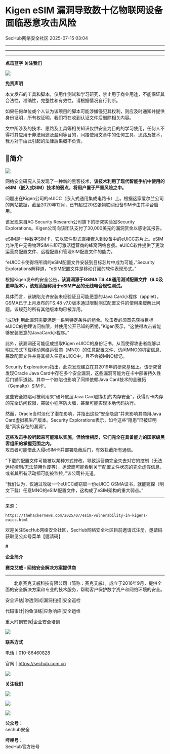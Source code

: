 #  Kigen eSIM 漏洞导致数十亿物联网设备面临恶意攻击​风险  
 SecHub网络安全社区   2025-07-15 03:04  
  
****  
****  
****  
**点击蓝字 关注我们**  
  
![](https://mmbiz.qpic.cn/mmbiz_png/8icWLyUKibZZrPdaxnm18Zscp6Xcu0OiaMwuh8LP87lPQLxMwiceAsv3TurmE7zZOulOhMELnQ2OulwFIJkbmB3bRg/640?wx_fmt=png "")  
  
  
**免责声明**  
  
本文发布的工具和脚本，仅用作测试和学习研究，禁止用于商业用途，不能保证其合法性，准确性，完整性和有效性，请根据情况自行判断。  
  
如果任何单位或个人认为该项目的脚本可能涉嫌侵犯其权利，则应及时通知并提供身份证明，所有权证明，我们将在收到认证文件后删除相关内容。  
  
文中所涉及的技术、思路及工具等相关知识仅供安全为目的的学习使用，任何人不得将其应用于非法用途及盈利等目的，间接使用文章中的任何工具、思路及技术，我方对于由此引起的法律后果概不负责。  
## 🌟简介  
  
![](https://mmbiz.qpic.cn/mmbiz_png/8icWLyUKibZZojCB4gjbFhVibLc60fIL38qR3kTBnnriaQQVUG8qV3vGWAnicE6SQUJ8WNiaq9OZp5u3tiag75C9sarHQ/640?wx_fmt=png&from=appmsg "")  
  
  
网络安全研究人员发现了一种新的黑客技术，**该技术利用了现代智能手机中使用的eSIM（嵌入式SIM）技术的弱点，将用户置于严重风险之中。**  
  
问题出在Kigen公司的eUICC（嵌入式通用集成电路卡）上。根据这家爱尔兰公司的网站数据，截至2020年12月，已有超过20亿张物联网设备SIM卡由其平台启用。  
  
该发现来自AG Security Research公司旗下的研究实验室Security Explorations。Kigen公司向该团队支付了30,000美元的漏洞赏金以感谢其报告。  
  
eSIM是一种数字SIM卡，它以软件形式直接嵌入到设备中的eUICC芯片上。eSIM允许用户无需物理SIM卡即可激活运营商的蜂窝网络套餐。eUICC软件提供了更改运营商配置文件、远程配置和管理SIM配置文件的能力。  
  
“eUICC卡使得将所谓的eSIM配置文件安装到目标芯片中成为可能，”Security Explorations解释道，“eSIM配置文件是移动订阅的软件表现形式。”  
  
根据Kigen发布的安全公告，**该漏洞源于GSMA TS.48通用测试配置文件（6.0及更早版本），该规范据称用于eSIM产品的无线电合规性测试。**  
  
具体而言，该缺陷允许安装未经验证且可能恶意的Java Card小程序（applet）。GSMA已于上月发布的TS.48 v7.0版本通过限制测试配置文件的使用来缓解此问题。该规范的所有其他版本均已被弃用。  
  
“成功利用此漏洞需要满足一系列特定条件的组合。攻击者必须首先获得目标eUICC的物理访问权限，并使用公开已知的密钥，”Kigen表示，“这使得攻击者能够安装恶意的JavaCard小程序。”  
  
此外，该漏洞还可能促成提取Kigen eUICC的身份证书，从而使得攻击者能够以明文形式下载移动网络运营商（MNO）的任意配置文件、访问MNO的机密信息、篡改配置文件并将其植入任意eUICC中，且不会被MNO标记。  
  
Security Explorations指出，此次发现建立在其2019年的研究基础上。该研究曾发现Oracle Java Card中存在多个安全漏洞，这些漏洞可能为在卡中部署持久性后门铺平道路。其中一个缺陷也影响了同样依赖Java Card技术的金雅拓（Gemalto）SIM卡。  
  
这些安全缺陷可被利用来“破坏底层Java Card虚拟机的内存安全”，获得对卡内存的完全访问权限，突破小程序防火墙，甚至可能实现本地代码执行。  
  
然而，Oracle当时淡化了潜在影响，并指出这些“安全隐患”并未影响其商用Java Card虚拟机生产版本。Security Explorations表示，如今这些“隐患”已被证明是“真实存在的漏洞”。  
  
**这些攻击手段听起来可能难以实施，但恰恰相反，它们完全在具备能力的国家级黑客组织的掌握范围之内。**  
攻击者可能借此入侵eSIM卡并部署隐蔽后门，有效拦截所有通信。  
  
“下载的配置文件可能被以某种方式修改，导致运营商完全失去对它的控制（无法远程控制/无法禁用作废等），运营商可能看到关于配置文件状态的完全虚假信息，或者其所有活动都可能被监控，”该公司补充道。  
  
“我们认为，仅通过攻破一个eUICC或窃取一份eUICC GSMA证书，就能窥探（明文下载）任意MNO的eSIM配置文件，这构成了eSIM架构的重大弱点。”  
  
****  
来源：  
```
https://thehackernews.com/2025/07/esim-vulnerability-in-kigens-euicc.html
```  
  
  
  
  
欢迎关注SecHub网络安全社区，SecHub网络安全社区目前邀请式注册，邀请码获取见公众号菜单【邀请码】  
  
**#**  
  
  
**企业简介**  
  
  
**赛克艾威 - 网络安全解决方案提供商**  
  
****  
       北京赛克艾威科技有限公司（简称：赛克艾威），成立于2016年9月，提供全面的安全解决方案和专业的技术服务，帮助客户保护数字资产和网络环境的安全。  
  
  
安全评估|渗透测试|漏洞扫描|安全巡检  
  
代码审计|钓鱼演练|应急响应|安全运维  
  
重大时刻安保|企业安全培训  
  
![](https://mmbiz.qpic.cn/mmbiz_png/8icWLyUKibZZrPdaxnm18Zscp6Xcu0OiaMwuh8LP87lPQLxMwiceAsv3TurmE7zZOulOhMELnQ2OulwFIJkbmB3bRg/640?wx_fmt=png "")  
  
  
**联系方式**  
  
电话｜010-86460828   
  
官网｜https://sechub.com.cn  
  
  
![](https://mmbiz.qpic.cn/sz_mmbiz_gif/MVPvEL7Qg0FW5uwU0BZtn2lmMrLPwpibCeCVbtBFDRkbFb7n7ibhPRxg20spUo9mUIiakmRYABB88Idl81IpGuXfw/640?wx_fmt=gif "")  
  
**关注我们**  
  
![](https://mmbiz.qpic.cn/mmbiz_png/SUZ43ICubr4mWJcUARDKYbQooQjbjbmqZTerAIXqDX9CaVxXbB7pyWwnMRklrCJias9r59PhnJAxZ4e3gYjyqVQ/640?wx_fmt=png "")  
  
![](https://mmbiz.qpic.cn/mmbiz_png/SUZ43ICubr4mWJcUARDKYbQooQjbjbmqZTerAIXqDX9CaVxXbB7pyWwnMRklrCJias9r59PhnJAxZ4e3gYjyqVQ/640?wx_fmt=png "")  
  
  
  
![](https://mmbiz.qpic.cn/mmbiz_jpg/8icWLyUKibZZrPdaxnm18Zscp6Xcu0OiaMwyhlWCYDVqK38BA5dbjKkH7icWmAew7SYRA7ao1bFibialrMvmQ9ib0TBvw/640?wx_fmt=jpeg "")  
  
  
**公众号：**  
sechub安全  
  
**哔哩号：**  
SecHub官方账号  
  
  
  
